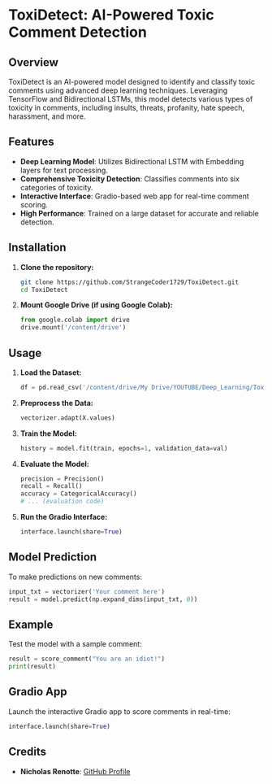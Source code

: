 # ToxiDetect: AI-Powered Toxic Comment Detection

## Overview

ToxiDetect is an AI-powered model designed to identify and classify toxic comments using advanced deep learning techniques. Leveraging TensorFlow and Bidirectional LSTMs, this model detects various types of toxicity in comments, including insults, threats, profanity, hate speech, harassment, and more.

## Features

- **Deep Learning Model**: Utilizes Bidirectional LSTM with Embedding layers for text processing.
- **Comprehensive Toxicity Detection**: Classifies comments into six categories of toxicity.
- **Interactive Interface**: Gradio-based web app for real-time comment scoring.
- **High Performance**: Trained on a large dataset for accurate and reliable detection.

## Installation

1. **Clone the repository:**
   ```sh
   git clone https://github.com/StrangeCoder1729/ToxiDetect.git
   cd ToxiDetect
   ```

2. **Mount Google Drive (if using Google Colab):**
   ```python
   from google.colab import drive
   drive.mount('/content/drive')
   ```

## Usage

1. **Load the Dataset:**
   ```python
   df = pd.read_csv('/content/drive/My Drive/YOUTUBE/Deep_Learning/Toxic_Comments/train.csv/train.csv')
   ```

2. **Preprocess the Data:**
   ```python
   vectorizer.adapt(X.values)
   ```

3. **Train the Model:**
   ```python
   history = model.fit(train, epochs=1, validation_data=val)
   ```

4. **Evaluate the Model:**
   ```python
   precision = Precision()
   recall = Recall()
   accuracy = CategoricalAccuracy()
   # ... (evaluation code)
   ```

5. **Run the Gradio Interface:**
   ```python
   interface.launch(share=True)
   ```

## Model Prediction

To make predictions on new comments:
```python
input_txt = vectorizer('Your comment here')
result = model.predict(np.expand_dims(input_txt, 0))
```

## Example

Test the model with a sample comment:
```python
result = score_comment("You are an idiot!")
print(result)
```

## Gradio App

Launch the interactive Gradio app to score comments in real-time:
```python
interface.launch(share=True)
```

## Credits

- **Nicholas Renotte**: [GitHub Profile](https://github.com/nicknochnack)

 
